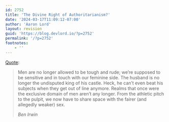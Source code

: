 ```yaml
---
id: 2752
title: 'The Divine Right of Authoritarianism?'
date: '2024-03-17T11:09:12-07:00'
author: 'Aaron Lord'
layout: revision
guid: 'https://blog.devlord.io/?p=2752'
permalink: '/?p=2752'
footnotes:
    - ''
---
```


<!-- wp:paragraph -->
<p><a href="https://benirwin.blog/2012/03/20/authoritarianism-in-the-church-divine-right-or-coping-mechanism/" title="">Quote</a>:</p>
<!-- /wp:paragraph -->

<!-- wp:quote -->
<blockquote class="wp-block-quote"><!-- wp:paragraph -->
<p>Men are no longer allowed to be tough and rude; we’re supposed to be sensitive and in touch with our feminine side. The husband is no longer the undisputed king of his castle. Heck, he can’t even beat his subjects when they get out of line anymore. Realms that once were the exclusive domain of men aren’t any longer. From the athletic pitch to the pulpit, we now have to share space with the fairer (and allegedly weaker) sex.</p>
<!-- /wp:paragraph --><cite>Ben Irwin</cite></blockquote>
<!-- /wp:quote -->